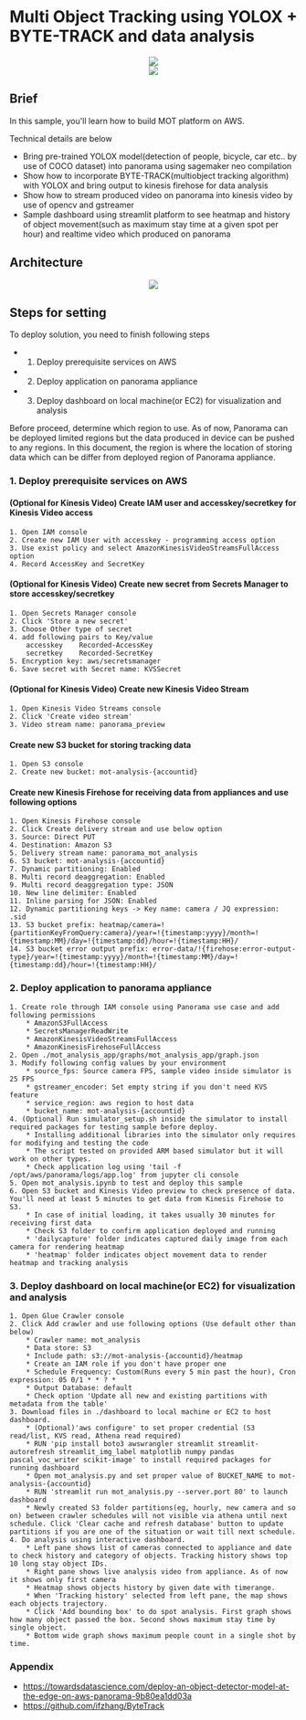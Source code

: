 # Multi Object Tracking using YOLOX + BYTE-TRACK and data analysis
<div align="center"><img src="doc/Sample_KVS.png" width="max"></div>
<div align="center"><img src="doc/Sample_Tracking.png" width="max"></div>

## Brief 
In this sample, you'll learn how to build MOT platform on AWS.

Technical details are below
* Bring pre-trained YOLOX model(detection of people, bicycle, car etc.. by use of COCO dataset) into panorama using sagemaker neo compilation
* Show how to incorporate BYTE-TRACK(multiobject tracking algorithm) with YOLOX and bring output to kinesis firehose for data analysis
* Show how to stream produced video on panorama into kinesis video by use of opencv and gstreamer
* Sample dashboard using streamlit platform to see heatmap and history of object movement(such as maximum stay time at a given spot per hour) and realtime video which produced on panorama

## Architecture
<div align="center"><img src="doc/Sample_Architecture.png" width="max"></div>

## Steps for setting
To deploy solution, you need to finish following steps
* 1. Deploy prerequisite services on AWS
* 2. Deploy application on panorama appliance
* 3. Deploy dashboard on local machine(or EC2) for visualization and analysis

Before proceed, determine which region to use.
As of now, Panorama can be deployed limited regions but the data produced in device can be pushed to any regions.
In this document, the region is where the location of storing data which can be differ from deployed region of Panorama appliance.

### 1. Deploy prerequisite services on AWS
#### (Optional for Kinesis Video) Create IAM user and accesskey/secretkey for Kinesis Video access
```
1. Open IAM console
2. Create new IAM User with accesskey - programming access option
3. Use exist policy and select AmazonKinesisVideoStreamsFullAccess option
4. Record AccessKey and SecretKey 
```

#### (Optional for Kinesis Video) Create new secret from Secrets Manager to store accesskey/secretkey
```
1. Open Secrets Manager console
2. Click 'Store a new secret'
3. Choose Other type of secret
4. add following pairs to Key/value
    accesskey    Recorded-AccessKey
    secretkey    Recorded-SecretKey
5. Encryption key: aws/secretsmanager
6. Save secret with Secret name: KVSSecret
```

#### (Optional for Kinesis Video) Create new Kinesis Video Stream
```
1. Open Kinesis Video Streams console
2. Click 'Create video stream'
3. Video stream name: panorama_preview
```

#### Create new S3 bucket for storing tracking data
```
1. Open S3 console
2. Create new bucket: mot-analysis-{accountid}
```

#### Create new Kinesis Firehose for receiving data from appliances and use following options
```
1. Open Kinesis Firehose console
2. Click Create delivery stream and use below option
3. Source: Direct PUT
4. Destination: Amazon S3
5. Delivery stream name: panorama_mot_analysis
6. S3 bucket: mot-analysis-{accountid}
7. Dynamic partitioning: Enabled
8. Multi record deaggregation: Enabled
9. Multi record deaggregation type: JSON
10. New line delimiter: Enabled
11. Inline parsing for JSON: Enabled
12. Dynamic partitioning keys -> Key name: camera / JQ expression: .sid
13. S3 bucket prefix: heatmap/camera=!{partitionKeyFromQuery:camera}/year=!{timestamp:yyyy}/month=!{timestamp:MM}/day=!{timestamp:dd}/hour=!{timestamp:HH}/
14. S3 bucket error output prefix: error-data/!{firehose:error-output-type}/year=!{timestamp:yyyy}/month=!{timestamp:MM}/day=!{timestamp:dd}/hour=!{timestamp:HH}/
```

### 2. Deploy application to panorama appliance
```
1. Create role through IAM console using Panorama use case and add following permissions
    * AmazonS3FullAccess
    * SecretsManagerReadWrite
    * AmazonKinesisVideoStreamsFullAccess
    * AmazonKinesisFirehoseFullAccess
2. Open ./mot_analysis_app/graphs/mot_analysis_app/graph.json
3. Modify following config values by your environment
    * source_fps: Source camera FPS, sample video inside simulator is 25 FPS
    * gstreamer_encoder: Set empty string if you don't need KVS feature
    * service_region: aws region to host data
    * bucket_name: mot-analysis-{accountid}
4. (Optional) Run simulator_setup.sh inside the simulator to install required packages for testing sample before deploy.
    * Installing additional libraries into the simulator only requires for modifying and testing the code
    * The script tested on provided ARM based simulator but it will work on other types.
    * Check application log using 'tail -f /opt/aws/panorama/logs/app.log' from jupyter cli console
5. Open mot_analysis.ipynb to test and deploy this sample
6. Open S3 bucket and Kinesis Video preview to check presence of data. You'll need at least 5 minutes to get data from Kinesis Firehose to S3.
    * In case of initial loading, it takes usually 30 minutes for receiving first data
    * Check S3 folder to confirm application deployed and running
    * 'dailycapture' folder indicates captured daily image from each camera for rendering heatmap
    * 'heatmap' folder indicates object movement data to render heatmap and tracking analysis
```

### 3. Deploy dashboard on local machine(or EC2) for visualization and analysis
```
1. Open Glue Crawler console
2. Click Add crawler and use following options (Use default other than below)
    * Crawler name: mot_analysis
    * Data store: S3
    * Include path: s3://mot-analysis-{accountid}/heatmap
    * Create an IAM role if you don't have proper one
    * Schedule Frequency: Custom(Runs every 5 min past the hour), Cron expression: 05 0/1 * * ? *
    * Output Database: default
    * Check option 'Update all new and existing partitions with metadata from the table'
3. Download files in ./dashboard to local machine or EC2 to host dashboard.
    * (Optional)'aws configure' to set proper credential (S3 read/list, KVS read, Athena read required)
    * RUN 'pip install boto3 awswrangler streamlit streamlit-autorefresh streamlit_img_label matplotlib numpy pandas pascal_voc_writer scikit-image' to install required packages for running dashboard
    * Open mot_analysis.py and set proper value of BUCKET_NAME to mot-analysis-{accountid}
    * RUN 'streamlit run mot_analysis.py --server.port 80' to launch dashboard
    * Newly created S3 folder partitions(eg, hourly, new camera and so on) between crawler schedules will not visible via athena until next schedule. Click 'Clear cache and refresh database' button to update partitions if you are one of the situation or wait till next schedule.
4. Do analysis using interactive dashboard.
    * Left pane shows list of cameras connected to appliance and date to check history and category of objects. Tracking history shows top 10 long stay object IDs.
    * Right pane shows live analysis video from appliance. As of now it shows only first camera
    * Heatmap shows objects history by given date with timerange.
    * When 'Tracking history' selected from left pane, the map shows each objects trajectory.
    * Click 'Add bounding box' to do spot analysis. First graph shows how many object passed the box. Second shows maximum stay time by single object.
    * Bottom wide graph shows maximum people count in a single shot by time.
```

### Appendix
* https://towardsdatascience.com/deploy-an-object-detector-model-at-the-edge-on-aws-panorama-9b80ea1dd03a
* https://github.com/ifzhang/ByteTrack